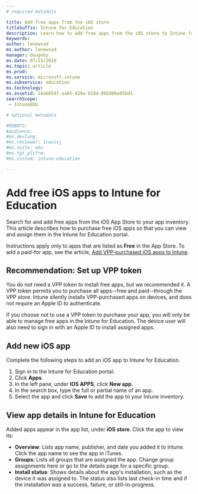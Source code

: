 ```yaml
---
# required metadata

title: Add free apps from the iOS store
titleSuffix: Intune for Education
description: Learn how to add free apps from the iOS store to Intune for Education.
keywords:
author: lenewsad
ms.author: lanewsad
manager: dougeby
ms.date: 07/23/2018
ms.topic: article
ms.prod:
ms.service: microsoft-intune
ms.subservice: education
ms.technology:
ms.assetid: 24ab6547-aa65-428a-b184-06b806e95bd1
searchScope:
 - IntuneEDU

# optional metadata

#ROBOTS:
#audience:
#ms.devlang:
#ms.reviewer: travisj
#ms.suite: ems
#ms.tgt_pltfrm:
#ms.custom: intune-education

---
```


# Add free iOS apps to Intune for Education  
Search for and add free apps from the iOS App Store to your app inventory. This article describes how to purchase free iOS apps so that you can view and assign them in the Intune for Education portal.
 
Instructions apply only to apps that are listed as **Free** in the App Store. To add a paid-for app, see the article, [Add VPP-purchased iOS apps to Intune](add-vpp-apps-ios.md).

## Recommendation: Set up VPP token

You do not need a VPP token to install free apps, but we recommended it. A VPP token permits you to purchase all apps--free and paid--through the VPP store. Intune silently installs VPP-purchased apps on devices, and does not require an Apple ID to authenticate.  

If you choose not to use a VPP token to purchase your app, you will only be able to manage free apps in the Intune for Education. The device user will also need to sign in with an Apple ID to install assigned apps.

## Add new iOS app
Complete the following steps to add an iOS app to Intune for Education.
1. Sign in to the Intune for Education portal.
2. Click **Apps**.
3. In the left pane, under **IOS APPS**, click **New app**.
5. In the search box, type the full or partial name of an app.
6. Select the app and click **Save** to add the app to your Intune inventory.

## View app details in Intune for Education
Added apps appear in the app list, under **iOS store**. Click the app to view its:

* **Overview**: Lists app name, publisher, and date you added it to Intune. Click the app name to see the app in iTunes.
* **Groups**: Lists all groups that are assigned the app. Change group assignments here or go to the details page for a specific group.
* **Install status**: Shows details about the app's installation, such as the device it was assigned to. The status also lists last check-in time and if the installation was a success, failure, or still-in-progress.  
